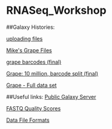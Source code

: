 RNASeq_Workshop
===============



##Galaxy Histories:

[uploading files](https://main.g2.bx.psu.edu/u/mfcovington/h/uploading-files)

[Mike's Grape Files](https://main.g2.bx.psu.edu/u/mfcovington/h/mikes-grape-files)

[grape barcodes (final)](https://main.g2.bx.psu.edu/u/mfcovington/h/grapebarcodesfinal)

[Grape: 10 million, barcode split (final)](https://main.g2.bx.psu.edu/u/amf1/h/7191210milsplit)

[Grape - Full data set](https://main.g2.bx.psu.edu/u/mfcovington/h/grape-mfc)

##Useful links:
[Public Galaxy Server](https://main.g2.bx.psu.edu/)

[FASTQ Quality Scores](http://en.wikipedia.org/wiki/FASTQ_format#Encoding)

[Data File Formats](http://genome.ucsc.edu/FAQ/FAQformat.html)

